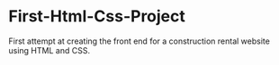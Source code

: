 # First-Html-Css-Project
First attempt at creating the front end for a construction rental website using HTML and CSS.
